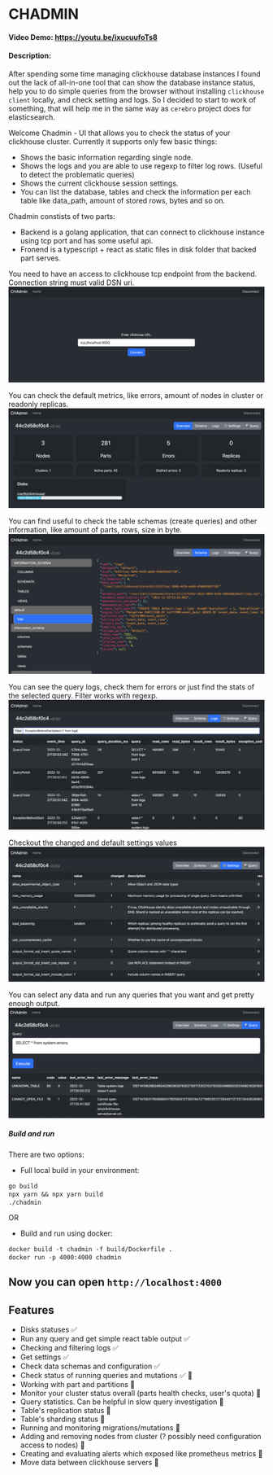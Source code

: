 # CHADMIN
#### Video Demo:  https://youtu.be/ixucuufoTs8
#### Description: 
After spending some time managing clickhouse database instances I found out the lack of all-in-one tool that can show the database instance status, help you to do simple queries from the browser without installing `clickhouse client` locally, and check setting and logs. So I decided to start to work of something, that will help me in the same way as `cerebro` project does for elasticsearch.

Welcome Chadmin - UI that allows you to check the status of your clickhouse cluster. Currently it supports only few basic things:
- Shows the basic information regarding single node.
- Shows the logs and you are able to use regexp to filter log rows. (Useful to detect the problematic queries)
- Shows the current clickhouse session settings.
- You can list the database, tables and check the information per each table like data_path, amount of stored rows, bytes and so on.

Chadmin constists of two parts:
- Backend is a golang application, that can connect to clickhouse instance using tcp port and has some useful api.
- Fronend is a typescript + react as static files in disk folder that backed part serves.

You need to have an access to clickhouse tcp endpoint from the backend. Connection string must valid DSN uri.
![connect](./docs/1.png)

You can check the default metrics, like errors, amount of nodes in cluster or readonly replicas. 
![connect](./docs/2.png)

You can find useful to check the table schemas (create queries) and other information, like amount of parts, rows, size in byte. 
![connect](./docs/3.png)

You can see the query logs, check them for errors or just find the stats of the selected query. Filter works with regexp.
![connect](./docs/4.png)

Checkout the changed and default settings values
![connect](./docs/5.png)

You can select any data and run any queries that you want and get pretty enough output.
![connect](./docs/6.png)
##### Build and run
There are two options:
- Full local build in your environment: 
```shell
go build
npx yarn && npx yarn build
./chadmin
```
OR 
- Build and run using docker:
```shell
docker build -t chadmin -f build/Dockerfile . 
docker run -p 4000:4000 chadmin
```
Now you can open `http://localhost:4000`
---
## Features
- Disks statuses ✅
- Run any query and get simple react table output ✅
- Checking and filtering logs ✅
- Get settings ✅
- Check data schemas and configuration ✅
- Check status of running queries and mutations ✅ 🚧
- Working with part and partitions 🚧
- Monitor your cluster status overall (parts health checks, user's quota) 🚧
- Query statistics. Can be helpful in slow query investigation 🚧
- Table's replication status 🚧
- Table's sharding status 🚧
- Running and monitoring migrations/mutations 🚧
- Adding and removing nodes from cluster (? possibly need configuration access to nodes) 🚧
- Creating and evaluating alerts which exposed like prometheus metrics 🚧
- Move data between clickhouse servers 🚧